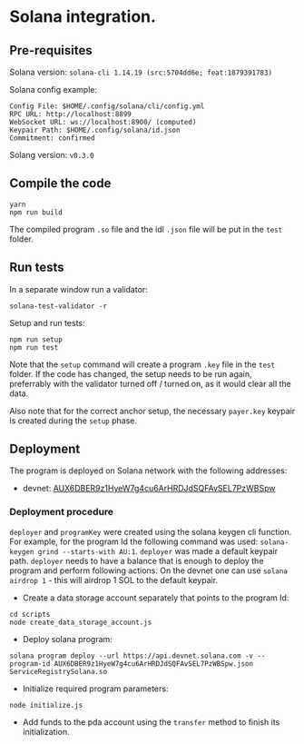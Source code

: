 # Solana integration.
## Pre-requisites
Solana version: `solana-cli 1.14.19 (src:5704dd6e; feat:1879391783)`

Solana config example:
```
Config File: $HOME/.config/solana/cli/config.yml
RPC URL: http://localhost:8899
WebSocket URL: ws://localhost:8900/ (computed)
Keypair Path: $HOME/.config/solana/id.json
Commitment: confirmed
```

Solang version: `v0.3.0`

## Compile the code
```
yarn
npm run build
```
The compiled program `.so` file and the idl `.json` file will be put in the `test` folder.

## Run tests
In a separate window run a validator:
```
solana-test-validator -r
```

Setup and run tests:
```
npm run setup
npm run test
```

Note that the `setup` command will create a program `.key` file in the `test` folder. If the code has changed, the setup
needs to be run again, preferrably with the validator turned off / turned on, as it would clear all the data.

Also note that for the correct anchor setup, the necessary `payer.key` keypair is created during the `setup` phase.

## Deployment
The program is deployed on Solana network with the following addresses:
- devnet: [AUX6DBER9z1HyeW7g4cu6ArHRDJdSQFAvSEL7PzWBSpw](https://explorer.solana.com/address/AUX6DBER9z1HyeW7g4cu6ArHRDJdSQFAvSEL7PzWBSpw?cluster=devnet)

### Deployment procedure
`deployer` and `programKey` were created using the solana keygen cli function. For example, for the program Id the following
command was used: `solana-keygen grind --starts-with AU:1`. `deployer` was made a default keypair path.
`deployer` needs to have a balance that is enough to deploy the program and perform following actions.
On the devnet one can use `solana airdrop 1` - this will airdrop 1 SOL to the default keypair.

- Create a data storage account separately that points to the program Id:
```
cd scripts
node create_data_storage_account.js
```

- Deploy solana program:
```
solana program deploy --url https://api.devnet.solana.com -v --program-id AUX6DBER9z1HyeW7g4cu6ArHRDJdSQFAvSEL7PzWBSpw.json ServiceRegistrySolana.so
```

- Initialize required program parameters:
```
node initialize.js
```

- Add funds to the pda account using the `transfer` method to finish its initialization.